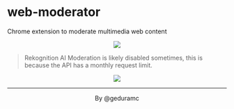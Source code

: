 # web-moderator

Chrome extension to moderate multimedia web content

<p align="center">
  <a href="https://moderator.geduramc.com" target="_blank">
    <img src="https://res.cloudinary.com/geduramc/image/upload/s--WqedvgRp--/v1678133056/web-moderator-captures/screen_1.png" />
  </a>
</p>

> Rekognition AI Moderation is likely disabled sometimes, this is because the API has a monthly request limit.

<p align="center">
  <img src="https://res.cloudinary.com/geduramc/image/upload/s--0EJgLKCA--/v1678133890/web-moderator-captures/screen_2.png" />
</p>

<hr>
<p align="center">By @geduramc</p>
